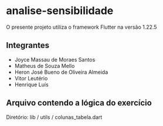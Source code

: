 # analise-sensibilidade

O presente projeto utiliza o framework Flutter na versão 1.22.5

## Integrantes

- Joyce Massau de Moraes Santos
- Matheus de Souza Mello
- Heron José Bueno de Oliveira Almeida
- Vitor Leutério
- Henrique Luís

## Arquivo contendo a lógica do exercício

Diretório: lib / utils / colunas_tabela.dart